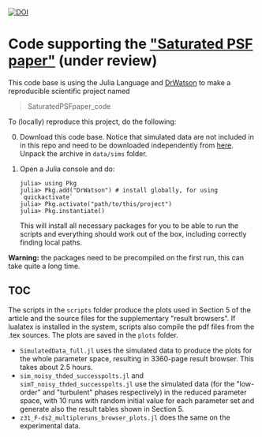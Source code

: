 [![DOI](https://zenodo.org/badge/538920643.svg)](https://zenodo.org/badge/latestdoi/538920643)


# Code supporting the ["Saturated PSF paper"](http://dx.doi.org/10.2139/ssrn.4267855) (under review) 


This code base is using the Julia Language and [DrWatson](https://juliadynamics.github.io/DrWatson.jl/stable/)
to make a reproducible scientific project named
> SaturatedPSFpaper_code

To (locally) reproduce this project, do the following:

0. Download this code base. Notice that simulated data are not included in
   in this repo and need to be downloaded independently from [here](https://doi.org/10.5281/zenodo.7096585). 
   Unpack the archive in `data/sims` folder.
1. Open a Julia console and do:
   ```
   julia> using Pkg
   julia> Pkg.add("DrWatson") # install globally, for using `quickactivate`
   julia> Pkg.activate("path/to/this/project")
   julia> Pkg.instantiate()
   ```

   This will install all necessary packages for you to be able to run the scripts and everything should work out of the box, including correctly finding local paths.

**Warning:** the packages need to be precompiled on the first run, this can take quite a long time.

## TOC
The scripts in the `scripts` folder produce the plots used in Section 5 of the article and the source files for the supplementary "result browsers". If lualatex is installed in the system, scripts also compile the pdf files from the .tex sources. The plots are saved in the `plots` folder.

- `SimulatedData_full.jl` uses the simulated data to produce the plots for the whole parameter space, resulting in 3360-page result browser.  This takes about 2.5 hours.
- `sim_noisy_thded_successpolts.jl` and `simT_noisy_thded_successpolts.jl` use the simulated data (for the "low-order" and "turbulent" phases respectively) in the reduced parameter space, with 10 runs with random initial value for each parameter set and generate also the result tables shown in Section 5.
- `z31_F-ds2_multipleruns_browser_plots.jl` does the same on the experimental data.


